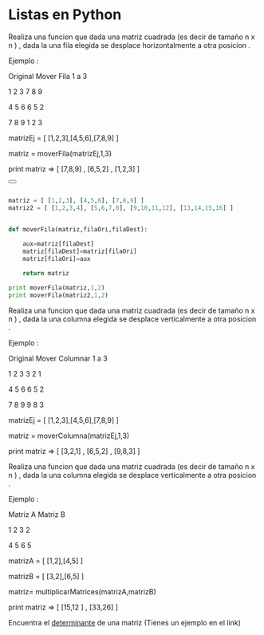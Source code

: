 # Listas en Python


<!--sec data-title="Ejercicio 1" data-id="section0" data-show=true data-collapse=true ces-->

Realiza una funcion que dada una matriz cuadrada \(es decir de tamaño n x n \) , dada la una fila elegida se desplace horizontalmente  a otra posicion .

Ejemplo :

Original              Mover Fila 1 a 3

1 2 3                           7 8 9

4 5 6                           6 5 2

7 8 9                           1 2 3

matrizEj = \[ \[1,2,3\],\[4,5,6\],\[7,8,9\] \]

matriz = moverFila\(matrizEj,1,3\)

print matriz =&gt; \[ \[7,8,9\] , \[6,5,2\] , \[1,2,3\] \]

<button class="section" target="section0_1" show="Mostrar Solucion" hide="Ocultar solucion"></button>

<!--endsec-->

<!--sec data-title="Ejercicio 1 Solucion" data-id="section0_1" data-show=false ces-->


```python

matriz = [ [1,2,3], [4,5,6], [7,8,9] ]
matriz2 = [ [1,2,3,4], [5,6,7,8], [9,10,11,12], [13,14,15,16] ]


def moverFila(matriz,filaOri,filaDest): 
    
    aux=matriz[filaDest]
    matriz[filaDest]=matriz[filaOri]
    matriz[filaOri]=aux 

    return matriz

print moverFila(matriz,1,2)
print moverFila(matriz2,1,2)


```

<!--endsec-->

<!--sec data-title="Ejercicio 2" data-id="section1" data-show=true data-collapse=true ces-->

Realiza una funcion que dada una matriz cuadrada \(es decir de tamaño n x n \) , dada la una columna elegida se desplace verticalmente a otra posicion .

Ejemplo :

Original          Mover Columnar 1 a 3

1 2 3                3 2 1

4 5 6                6 5 2

7 8 9                9 8 3

matrizEj = \[ \[1,2,3\],\[4,5,6\],\[7,8,9\] \]

matriz = moverColumna\(matrizEj,1,3\)

print matriz     =&gt; \[ \[3,2,1\] , \[6,5,2\] , \[9,8,3\] \]

<!--endsec-->


<!--sec data-title="Ejercicio 3" data-id="section2" data-show=true data-collapse=true ces-->

Realiza una funcion que dada una matriz cuadrada \(es decir de tamaño n x n \) , dada la una columna elegida se desplace verticalmente a otra posicion .

Ejemplo :

Matriz A                Matriz B

1 2                         3 2

4 5                         6 5

matrizA = \[ \[1,2\],\[4,5\] \]

matrizB = \[ \[3,2\],\[6,5\] \]

matriz= multiplicarMatrices\(matrizA,matrizB\)

print matriz =&gt; \[ \[15,12 \] , \[33,26\] \]

<!--endsec-->


<!--sec data-title="Ejercicio 4" data-id="section3" data-show=true data-collapse=true ces-->


Encuentra el [determinante](http://www.vitutor.com/algebra/determinantes/calculo.html) de una matriz \(Tienes un ejemplo en el link\)

<!--endsec-->






